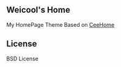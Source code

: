 ## Weicool's Home

My HomePage Theme Based on [CeeHome](https://github.com/Cee/CeeHome)

## License
BSD License